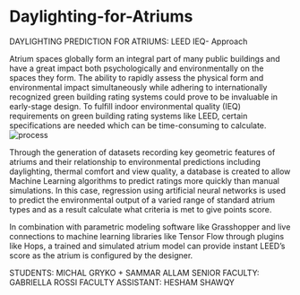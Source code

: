 # Daylighting-for-Atriums
DAYLIGHTING PREDICTION FOR ATRIUMS: LEED IEQ- Approach

Atrium spaces globally form an integral part of many public buildings and have a great impact both psychologically and environmentally on the spaces they form. The ability to rapidly assess the physical form and environmental impact simultaneously while adhering to internationally recognized green building rating systems could prove to be invaluable in early-stage design.  To fulfill indoor environmental quality (IEQ) requirements on green building rating systems like LEED, certain specifications are needed which can be time-consuming to calculate.
![process](https://user-images.githubusercontent.com/97453175/177810466-84290db3-b501-4885-96cd-63aa738712e7.png)

Through the generation of datasets recording key geometric features of atriums and their relationship to environmental predictions including daylighting, thermal comfort and view quality, a database is created to allow Machine Learning algorithms to predict ratings more quickly than manual simulations.  In this case, regression using artificial neural networks is used to predict the environmental output of a varied range of standard atrium types and as a result calculate what criteria is met to give points score.  

In combination with parametric modeling software like Grasshopper and live connections to machine learning libraries like Tensor Flow through plugins like Hops, a trained and simulated atrium model can provide instant LEED’s score as the atrium is configured by the designer.



STUDENTS: MICHAL GRYKO + SAMMAR ALLAM 
SENIOR FACULTY: GABRIELLA ROSSI
FACULTY ASSISTANT: HESHAM SHAWQY
